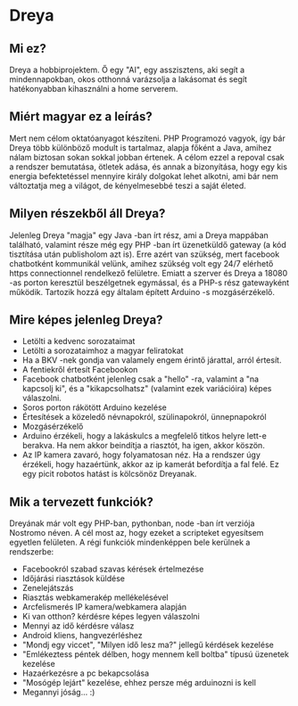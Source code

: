 # Dreya

## Mi ez?

Dreya a hobbiprojektem. Ő egy "AI", egy asszisztens, aki segít a mindennapokban, okos otthonná varázsolja a lakásomat és segít hatékonyabban kihasználni a home serverem.

## Miért magyar ez a leírás?

Mert nem célom oktatóanyagot készíteni. PHP Programozó vagyok, így bár Dreya több különböző modult is tartalmaz, alapja főként a Java, amihez nálam biztosan sokan sokkal jobban értenek. A célom ezzel a repoval csak a rendszer bemutatása, ötletek adása, és annak a bizonyítása, hogy egy kis energia befektetéssel mennyire király dolgokat lehet alkotni, ami bár nem változtatja meg a világot, de kényelmesebbé teszi a saját életed.

## Milyen részekből áll Dreya?

Jelenleg Dreya "magja" egy Java -ban írt rész, ami a Dreya mappában található, valamint része még egy PHP -ban írt üzenetküldő gateway (a kód tisztítása után publisholom azt is). Erre azért van szükség, mert facebook chatbotként kommunikál velünk, amihez szükség volt egy 24/7 elérhető https connectionnel rendelkező felületre. Emiatt a szerver és Dreya a 18080 -as porton keresztül beszélgetnek egymással, és a PHP-s rész gatewayként működik. Tartozik hozzá egy általam épített Arduino -s mozgásérzékelő.

## Mire képes jelenleg Dreya? 

 * Letölti a kedvenc sorozataimat
 * Letölti a sorozataimhoz a magyar feliratokat
 * Ha a BKV -nek gondja van valamely engem érintő járattal, arról értesít.
 * A fentiekről értesít Facebookon
 * Facebook chatbotként jelenleg csak a "hello" -ra, valamint a "na kapcsolj ki", és a "kikapcsolhatsz" (valamint ezek variációira) képes válaszolni.
 * Soros porton rákötött Arduino kezelése
 * Értesítések a közeledő névnapokról, szülinapokról, ünnepnapokról
 * Mozgásérzékelő
 * Arduino érzékeli, hogy a lakáskulcs a megfelelő titkos helyre lett-e berakva. Ha nem akkor beindítja a riasztót, ha igen, akkor köszön.
 * Az IP kamera zavaró, hogy folyamatosan néz. Ha a rendszer úgy érzékeli, hogy hazaértünk, akkor az ip kamerát befordítja a fal felé. Ez egy picit robotos hatást is kölcsönöz Dreyanak.



## Mik a tervezett funkciók?

Dreyának már volt egy PHP-ban, pythonban, node -ban írt verziója Nostromo néven. A cél most az, hogy ezeket a scripteket egyesítsem egyetlen felületen. A régi funkciók mindenképpen bele kerülnek a rendszerbe:
 * Facebookról szabad szavas kérések értelmezése
 * Időjárási riasztások küldése
 * Zenelejátszás
 * Riasztás webkamerakép mellékelésével
 * Arcfelismerés IP kamera/webkamera alapján
 * Ki van otthon? kérdésre képes legyen válaszolni
 * Mennyi az idő kérdésre válasz
 * Android kliens, hangvezérléshez
 * "Mondj egy viccet", "Milyen idő lesz ma?" jellegű kérdések kezelése
 * "Emlékeztess péntek délben, hogy mennem kell boltba" típusú üzenetek kezelése
 * Hazaérkezésre a pc bekapcsolása
 * "Mosógép lejárt" kezelése, ehhez persze még arduinozni is kell
 * Megannyi jóság... :)
 
